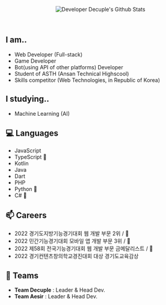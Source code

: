 

<div align="center">
 
  
![Developer Decuple's Github Stats](https://github-readme-stats.vercel.app/api?username=playerdecuple&show_icons=true&title_color=f44&icon_color=f44)
  
  <br>
  
</div>


## I am..
 * Web Developer (Full-stack)
 * Game Developer
 * Bot(using API of other platforms) Developer
 * Student of ASTH (Ansan Technical Highscool)
 * Skills competitor (Web Technologies, in Republic of Korea)

## I studying..
 * Machine Learning (AI)


## 💻 Languages

* JavaScript
* TypeScript 🌱
* Kotlin
* Java
* Dart
* PHP
* Python 🌱
* C# 🌱


## 📫 Careers
* 2022 경기도지방기능경기대회 웹 개발 부문 2위 / 🥈
* 2022 민간기능경기대회 모바일 앱 개발 부문 3위 / 🥉
* 2022 제58회 전국기능경기대회 웹 개발 부문 금메달리스트 / 🥇
* 2022 경기컨텐츠창의학교경진대회 대상 경기도교육감상


## 👯 Teams
* **Team Decuple** : Leader & Head Dev.
* **Team Aesir** : Leader & Head Dev.




<!--
**playerdecuple/playerdecuple** is a ✨ _special_ ✨ repository because its `README.md` (this file) appears on your GitHub profile.

Here are some ideas to get you started:

- 🔭 I’m currently working on ...
- 🌱 I’m currently learning ...
- 👯 I’m looking to collaborate on ...
- 🤔 I’m looking for help with ...
- 💬 Ask me about ...
- 📫 How to reach me: ...
- 😄 Pronouns: ...
- ⚡ Fun fact: ...
-->
